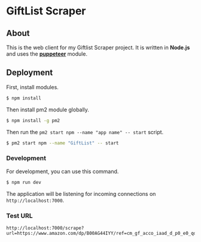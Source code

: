 GiftList Scraper
=======================

## About
This is the web client for my Giftlist Scraper project. It is written in **Node.js** and uses the [**puppeteer**](https://github.com/puppeteer/puppeteer) module.

## Deployment
First, install modules.

``` bash
$ npm install
```

Then install pm2 module globally.

``` bash
$ npm install -g pm2
```

Then run the `pm2 start npm --name "app name" -- start` script.

``` bash
$ pm2 start npm --name "GiftList" -- start
```

### Development
For development, you can use this command.
``` bash
$ npm run dev
```

The application will be listening for incoming connections on `http://localhost:7000`.

### Test URL
```
http://localhost:7000/scrape?url=https://www.amazon.com/dp/B00AG44IYY/ref=cm_gf_acco_iaad_d_p0_e0_qd1_Is49XDly9AJua7hh4Q0r
```

